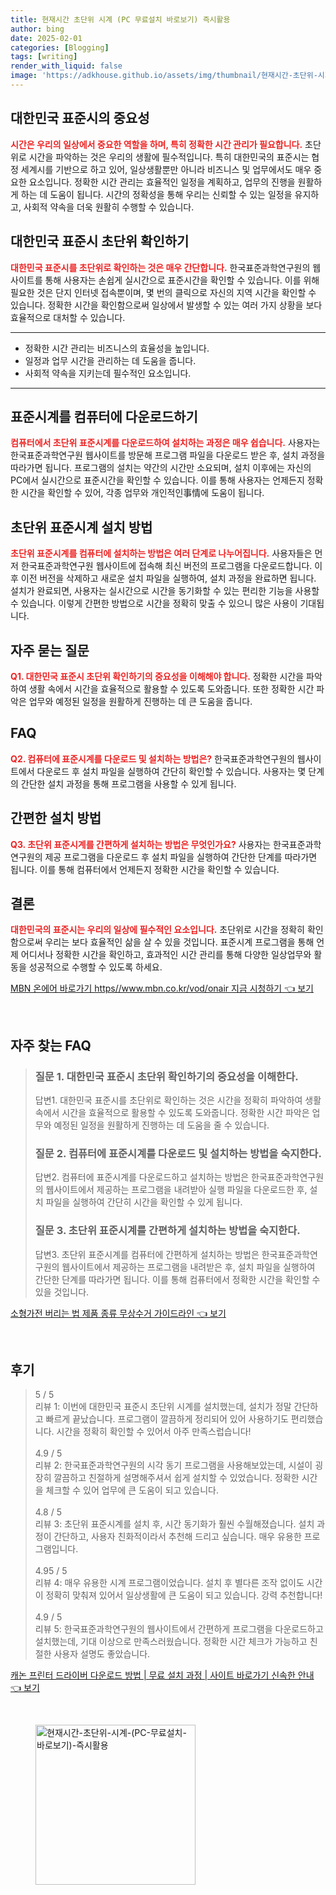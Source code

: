 ```yaml
---
title: 현재시간 초단위 시계 (PC 무료설치 바로보기) 즉시활용
author: bing
date: 2025-02-01
categories: [Blogging]
tags: [writing]
render_with_liquid: false
image: 'https://adkhouse.github.io/assets/img/thumbnail/현재시간-초단위-시계-(PC-무료설치-바로보기)-즉시활용.webp'
---
```



<h2 id='대한민국 표준시의 중요성'>대한민국 표준시의 중요성</h2>

<p><b><span style="color: #ee2323;">시간은 우리의 일상에서 중요한 역할을 하며, 특히 정확한 시간 관리가 필요합니다.</span></b> 초단위로 시간을 파악하는 것은 우리의 생활에 필수적입니다. 특히 대한민국의 표준시는 협정 세계시를 기반으로 하고 있어, 일상생활뿐만 아니라 비즈니스 및 업무에서도 매우 중요한 요소입니다. 정확한 시간 관리는 효율적인 일정을 계획하고, 업무의 진행을 원활하게 하는 데 도움이 됩니다. 시간의 정확성을 통해 우리는 신뢰할 수 있는 일정을 유지하고, 사회적 약속을 더욱 원활히 수행할 수 있습니다.</p>

<h2 id='대한민국 표준시 초단위 확인하기'>대한민국 표준시 초단위 확인하기</h2>

<p><b><span style="color: #ee2323;">대한민국 표준시를 초단위로 확인하는 것은 매우 간단합니다.</span></b> 한국표준과학연구원의 웹사이트를 통해 사용자는 손쉽게 실시간으로 표준시간을 확인할 수 있습니다. 이를 위해 필요한 것은 단지 인터넷 접속뿐이며, 몇 번의 클릭으로 자신의 지역 시간을 확인할 수 있습니다. 정확한 시간을 확인함으로써 일상에서 발생할 수 있는 여러 가지 상황을 보다 효율적으로 대처할 수 있습니다.</p>

<hr />

<ul>
    <li>정확한 시간 관리는 비즈니스의 효율성을 높입니다.</li>
    <li>일정과 업무 시간을 관리하는 데 도움을 줍니다.</li>
    <li>사회적 약속을 지키는데 필수적인 요소입니다.</li>
</ul>

<hr />

<h2 id='표준시계를 컴퓨터에 다운로드하기'>표준시계를 컴퓨터에 다운로드하기</h2>

<p><b><span style="color: #ee2323;">컴퓨터에서 초단위 표준시계를 다운로드하여 설치하는 과정은 매우 쉽습니다.</span></b> 사용자는 한국표준과학연구원 웹사이트를 방문해 프로그램 파일을 다운로드 받은 후, 설치 과정을 따라가면 됩니다. 프로그램의 설치는 약간의 시간만 소요되며, 설치 이후에는 자신의 PC에서 실시간으로 표준시간을 확인할 수 있습니다. 이를 통해 사용자는 언제든지 정확한 시간을 확인할 수 있어, 각종 업무와 개인적인事情에 도움이 됩니다.</p>

<h2 id='초단위 표준시계 설치 방법'>초단위 표준시계 설치 방법</h2>

<p><b><span style="color: #ee2323;">초단위 표준시계를 컴퓨터에 설치하는 방법은 여러 단계로 나누어집니다.</span></b> 사용자들은 먼저 한국표준과학연구원 웹사이트에 접속해 최신 버전의 프로그램을 다운로드합니다. 이후 이전 버전을 삭제하고 새로운 설치 파일을 실행하여, 설치 과정을 완료하면 됩니다. 설치가 완료되면, 사용자는 실시간으로 시간을 동기화할 수 있는 편리한 기능을 사용할 수 있습니다. 이렇게 간편한 방법으로 시간을 정확히 맞출 수 있으니 많은 사용이 기대됩니다.</p>

<h2 id='자주 묻는 질문'>자주 묻는 질문</h2>

<p><b><span style="color: #ee2323;">Q1. 대한민국 표준시 초단위 확인하기의 중요성을 이해해야 합니다.</span></b> 정확한 시간을 파악하여 생활 속에서 시간을 효율적으로 활용할 수 있도록 도와줍니다. 또한 정확한 시간 파악은 업무와 예정된 일정을 원활하게 진행하는 데 큰 도움을 줍니다.</p>

<h2 id='FAQ'>FAQ</h2>

<p><b><span style="color: #ee2323;">Q2. 컴퓨터에 표준시계를 다운로드 및 설치하는 방법은?</span></b> 한국표준과학연구원의 웹사이트에서 다운로드 후 설치 파일을 실행하여 간단히 확인할 수 있습니다. 사용자는 몇 단계의 간단한 설치 과정을 통해 프로그램을 사용할 수 있게 됩니다.</p>

<h2 id='간편한 설치 방법'>간편한 설치 방법</h2>

<p><b><span style="color: #ee2323;">Q3. 초단위 표준시계를 간편하게 설치하는 방법은 무엇인가요?</span></b> 사용자는 한국표준과학연구원의 제공 프로그램을 다운로드 후 설치 파일을 실행하여 간단한 단계를 따라가면 됩니다. 이를 통해 컴퓨터에서 언제든지 정확한 시간을 확인할 수 있습니다.</p>

<h2 id='결론'>결론</h2>

<p><b><span style="color: #ee2323;">대한민국의 표준시는 우리의 일상에 필수적인 요소입니다.</span></b> 초단위로 시간을 정확히 확인함으로써 우리는 보다 효율적인 삶을 살 수 있을 것입니다. 표준시계 프로그램을 통해 언제 어디서나 정확한 시간을 확인하고, 효과적인 시간 관리를 통해 다양한 일상업무와 활동을 성공적으로 수행할 수 있도록 하세요.</p>


<p><a class="click-button" title="MBN 온에어 바로가기 https//www.mbn.co.kr/vod/onair 지금 시청하기" href="https://adkhouse.github.io/posts/MBN-%EC%98%A8%EC%97%90%EC%96%B4-%EB%B0%94%EB%A1%9C%EA%B0%80%EA%B8%B0-httpswww.mbn.co.krvodonair-%EC%A7%80%EA%B8%88-%EC%8B%9C%EC%B2%AD%ED%95%98%EA%B8%B0/" rel="dofollow">MBN 온에어 바로가기 https//www.mbn.co.kr/vod/onair 지금 시청하기 👈 보기</a></p><br>
<h2 id='자주_찾는_FAQ'>자주 찾는 FAQ</h2>
<div itemscope="" itemtype="https://schema.org/FAQPage">
<blockquote>
<div itemscope="" itemprop="mainEntity" itemtype="https://schema.org/Question">
<h3 itemprop="name">질문 1. 대한민국 표준시 초단위 확인하기의 중요성을 이해한다.</h3>
<div itemscope="" itemprop="acceptedAnswer" itemtype="https://schema.org/Answer">
<span itemprop="text">
<p>답변1. 대한민국 표준시를 초단위로 확인하는 것은 시간을 정확히 파악하여 생활 속에서 시간을 효율적으로 활용할 수 있도록 도와줍니다. 정확한 시간 파악은 업무와 예정된 일정을 원활하게 진행하는 데 도움을 줄 수 있습니다.</p>
</span>
</div>
</div>
<div itemscope="" itemprop="mainEntity" itemtype="https://schema.org/Question">
<h3 itemprop="name">질문 2. 컴퓨터에 표준시계를 다운로드 및 설치하는 방법을 숙지한다.</h3>
<div itemscope="" itemprop="acceptedAnswer" itemtype="https://schema.org/Answer">
<span itemprop="text">
<p>답변2. 컴퓨터에 표준시계를 다운로드하고 설치하는 방법은 한국표준과학연구원의 웹사이트에서 제공하는 프로그램을 내려받아 실행 파일을 다운로드한 후, 설치 파일을 실행하여 간단히 시간을 확인할 수 있게 됩니다.</p>
</span>
</div>
</div>
<div itemscope="" itemprop="mainEntity" itemtype="https://schema.org/Question">
<h3 itemprop="name">질문 3. 초단위 표준시계를 간편하게 설치하는 방법을 숙지한다.</h3>
<div itemscope="" itemprop="acceptedAnswer" itemtype="https://schema.org/Answer">
<span itemprop="text">
<p>답변3. 초단위 표준시계를 컴퓨터에 간편하게 설치하는 방법은 한국표준과학연구원의 웹사이트에서 제공하는 프로그램을 내려받은 후, 설치 파일을 실행하여 간단한 단계를 따라가면 됩니다. 이를 통해 컴퓨터에서 정확한 시간을 확인할 수 있을 것입니다.</p>
</span>
</div>
</div>
</blockquote>
</div>
<p><a class="click-button" title="소형가전 버리는 법 제품 종류 무상수거 가이드라인" href="https://adkhouse.github.io/posts/%EC%86%8C%ED%98%95%EA%B0%80%EC%A0%84-%EB%B2%84%EB%A6%AC%EB%8A%94-%EB%B2%95-%EC%A0%9C%ED%92%88-%EC%A2%85%EB%A5%98-%EB%AC%B4%EC%83%81%EC%88%98%EA%B1%B0-%EA%B0%80%EC%9D%B4%EB%93%9C%EB%9D%BC%EC%9D%B8/" rel="dofollow">소형가전 버리는 법 제품 종류 무상수거 가이드라인 👈 보기</a></p><br>
<h2 id='후기'>후기</h2>
<div itemscope itemtype="https://schema.org/Product">
  <blockquote>
  <div itemprop="review" itemscope itemtype="https://schema.org/Review">
      <div itemprop="reviewRating" itemscope itemtype="https://schema.org/Rating"> <span itemprop="ratingValue">5</span> / <span itemprop="bestRating">5</span> </div>
      <span itemprop="reviewBody">리뷰 1: 이번에 대한민국 표준시 초단위 시계를 설치했는데, 설치가 정말 간단하고 빠르게 끝났습니다. 프로그램이 깔끔하게 정리되어 있어 사용하기도 편리했습니다. 시간을 정확히 확인할 수 있어서 아주 만족스럽습니다!</span>
  </div>
  <br>
  <div itemprop="review" itemscope itemtype="https://schema.org/Review">
      <div itemprop="reviewRating" itemscope itemtype="https://schema.org/Rating"> <span itemprop="ratingValue">4.9</span> / <span itemprop="bestRating">5</span> </div>
      <span itemprop="reviewBody">리뷰 2: 한국표준과학연구원의 시각 동기 프로그램을 사용해보았는데, 시설이 굉장히 깔끔하고 친절하게 설명해주셔서 쉽게 설치할 수 있었습니다. 정확한 시간을 체크할 수 있어 업무에 큰 도움이 되고 있습니다.</span>
  </div>
  <br>
  <div itemprop="review" itemscope itemtype="https://schema.org/Review">
      <div itemprop="reviewRating" itemscope itemtype="https://schema.org/Rating"> <span itemprop="ratingValue">4.8</span> / <span itemprop="bestRating">5</span> </div>
      <span itemprop="reviewBody">리뷰 3: 초단위 표준시계를 설치 후, 시간 동기화가 훨씬 수월해졌습니다. 설치 과정이 간단하고, 사용자 친화적이라서 추천해 드리고 싶습니다. 매우 유용한 프로그램입니다.</span>
  </div>
  <br>
  <div itemprop="review" itemscope itemtype="https://schema.org/Review">
      <div itemprop="reviewRating" itemscope itemtype="https://schema.org/Rating"> <span itemprop="ratingValue">4.95</span> / <span itemprop="bestRating">5</span> </div>
      <span itemprop="reviewBody">리뷰 4: 매우 유용한 시계 프로그램이었습니다. 설치 후 별다른 조작 없이도 시간이 정확히 맞춰져 있어서 일상생활에 큰 도움이 되고 있습니다. 강력 추천합니다!</span>
  </div>
  <br>
  <div itemprop="review" itemscope itemtype="https://schema.org/Review">
      <div itemprop="reviewRating" itemscope itemtype="https://schema.org/Rating"> <span itemprop="ratingValue">4.9</span> / <span itemprop="bestRating">5</span> </div>
      <span itemprop="reviewBody">리뷰 5: 한국표준과학연구원의 웹사이트에서 간편하게 프로그램을 다운로드하고 설치했는데, 기대 이상으로 만족스러웠습니다. 정확한 시간 체크가 가능하고 친절한 사용자 설명도 좋았습니다.</span>
  </div>
  </blockquote>
</div>
<p><a class="click-button" title="캐논 프린터 드라이버 다운로드 방법 | 무료 설치 과정 | 사이트 바로가기 신속한 안내" href="https://adkhouse.github.io/posts/%EC%BA%90%EB%85%BC-%ED%94%84%EB%A6%B0%ED%84%B0-%EB%93%9C%EB%9D%BC%EC%9D%B4%EB%B2%84-%EB%8B%A4%EC%9A%B4%EB%A1%9C%EB%93%9C-%EB%B0%A9%EB%B2%95-%EB%AC%B4%EB%A3%8C-%EC%84%A4%EC%B9%98-%EA%B3%BC%EC%A0%95-%EC%82%AC%EC%9D%B4%ED%8A%B8-%EB%B0%94%EB%A1%9C%EA%B0%80%EA%B8%B0-%EC%8B%A0%EC%86%8D%ED%95%9C-%EC%95%88%EB%82%B4/" rel="dofollow">캐논 프린터 드라이버 다운로드 방법 | 무료 설치 과정 | 사이트 바로가기 신속한 안내 👈 보기</a></p><br>
<figure class="image"><img src="https://adkhouse.github.io/assets/img/thumbnail/현재시간-초단위-시계-(PC-무료설치-바로보기)-즉시활용.webp" alt="현재시간-초단위-시계-(PC-무료설치-바로보기)-즉시활용" width="256" height="256"></figure>